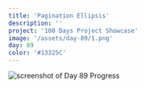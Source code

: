 ```yaml
---
title: 'Pagination Ellipsis'
description: ''
project: '100 Days Project Showcase'
image: '/assets/day-89/1.png'
day: 89
color: '#13325C'
---
```


![screenshot of Day 89 Progress](/assets/day-89/1.png)
